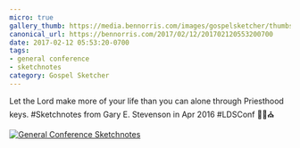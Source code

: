 ```yaml
---
micro: true
gallery_thumb: https://media.bennorris.com/images/gospelsketcher/thumbs/apr-16-1-stevenson.jpg
canonical_url: https://bennorris.com/2017/02/12/201702120553200700
date: 2017-02-12 05:53:20-0700
tags:
- general conference
- sketchnotes
category: Gospel Sketcher
---
```


Let the Lord make more of your life than you can alone through Priesthood keys. #Sketchnotes from Gary E. Stevenson in Apr 2016 #LDSConf ✍🏼⛪️

[![General Conference Sketchnotes](https://media.bennorris.com/images/gospelsketcher/general-conference/apr-2016/apr-16-1-stevenson.jpg)](https://media.bennorris.com/images/gospelsketcher/general-conference/apr-2016/apr-16-1-stevenson.jpg)
